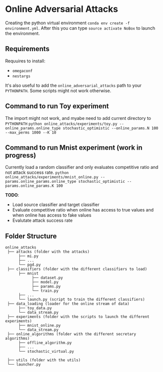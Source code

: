 # Online Adversarial Attacks

Creating the python virtual environment `conda env create -f environment.yml`. 
After this you can type `source activate NoBox` to launch the environment.

## Requirements
Requuires to install:
- `omegaconf`
- `nestargs`

It's also useful to add the `online_adversarial_attacks` path to your `PYTHONPATH`.
Some scripts might not work otherwise.


## Command to run Toy experiment
The import might not work, and myabe need to add current directory to `PYTHONPATH`
`python online_attacks/experiments/toy.py --online_params.online_type stochastic_optimistic --online_params.N 100 --max_perms 1000 --K 10 `

## Command to run Mnist experiment (work in progress)
Currently load a random classifier and only evaluates competitive ratio and not attack success rate.
`python online_attacks/experiments/mnist_online.py --params.online_params.online_type stochastic_optimistic --params.online_params.K 100`

**TODO**:
- Load source classifier and target classifier
- Evaluate competitive ratio when online has access to true values and when online has access to fake values
- Evalutate attack success rate

## Folder Structure
```
online_attacks
 ├── attacks (folder with the attacks)
      ├── mi.py
      ├── ...
      └── pgd.py
 ├── classifiers (folder with the different classifiers to load)
      ├── mnist
            ├── dataset.py
            ├── model.py
            ├── params.py
            └── train.py
      ├── ...
      └── launch.py (script to train the different classifiers)
 ├── data_loading (loader for the online stream of data)
      ├── toy_data.py
      └── data_stream.py
 ├── experiments (folder with the scripts to launch the different experiments)
      ├── mnist_online.py
      └── data_stream.py
 ├── online_algorithms (folder with the different secretary algorithms)
      ├── offline_algorithm.py
      ├── ...
      └── stochastic_virtual.py

 ├── utils (folder with the utils)
 └── launcher.py
```
